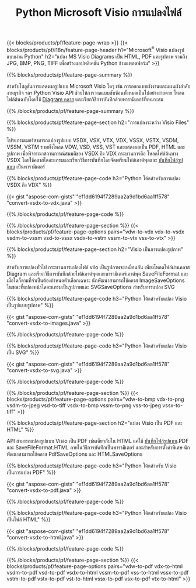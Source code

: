 ﻿---
title: Python Microsoft Visio การแปลงไฟล์
url: /th/python-java/conversion/
description: แปลง Microsoft Visio รูปแบบ VSDX VSX VDX VTX VSSX VSTX VSDM VSTM VSSM VDW VSD VST VSS เป็นรูปภาพ HTML และ PDF ที่มีไม่กี่บรรทัด Python รหัส
---
{{< blocks/products/pf/feature-page-wrap >}}
{{< blocks/products/pf/i18n/feature-page-header h1="Microsoft<sup>&reg;</sup> Visio แปลงรูปแบบผ่าน Python" h2="แปลง MS Visio Diagrams เป็น HTML, PDF และรูปภาพ รวมถึง JPG, BMP, PNG, TIFF เพื่อสร้างแอปพลิเคชัน Python ข้ามแพลตฟอร์ม" >}}

{{% blocks/products/pf/feature-page-summary %}}

สำหรับโซลูชันการแสดงผลรูปแบบ Microsoft Visio ใดๆ เช่น การออกแบบผังงานและแผนผังลำดับงานธุรกิจ ฯลฯ Python Visio API ช่วยให้การวาดแบบซับซ้อนทั้งหมดเป็นไปอย่างง่ายดาย โหลดไฟล์ต้นฉบับโดยใช้ [Diagram คลาส](https://apireference.aspose.com/diagram/python-java/asposediagram.api/Diagram) และเรียกวิธีการบันทึกด้วยพารามิเตอร์ที่เหมาะสม

{{% /blocks/products/pf/feature-page-summary %}}

{{% blocks/products/pf/feature-page-section h2="การแปลงระหว่าง Visio Files" %}}

โปรแกรมเมอร์สามารถแปลงรูปแบบ VSDX, VSX, VTX, VDX, VSSX, VSTX, VSDM, VSSM, VSTM รวมทั้งโหลด VDW, VSD, VSS, VST และแสดงผลเป็น PDF, HTML และรูปภาพ เมื่อพิจารณาสถานการณ์สมมติของ VSDX ถึง VDX กระบวนการคือ โหลดไฟล์ต้นทาง VSDX โดยใช้คลาสไดอะแกรมและเรียกวิธีการบันทึกโดยจัดเตรียมไฟล์เอาต์พุตและ [บันทึกไฟล์รูปแบบ](https://apireference.aspose.com/diagram/python-java/asposediagram.api/SaveFileFormat) เป็นพารามิเตอร์ 

{{% blocks/products/pf/feature-page-code h3="Python โค้ดสำหรับการแปลง VSDX ถึง VDX" %}}

{{< gist "aspose-com-gists" "ef1dd6194f7289aa2a9d1bd6aa1ff578" "convert-vsdx-to-vdx.java" >}}

{{% /blocks/products/pf/feature-page-code %}}

{{% /blocks/products/pf/feature-page-section %}}
{{< blocks/products/pf/feature-page-options pairs="vdw-to-vdx vdx-to-vsdx vsdm-to-vssm vsd-to-vssx vsdx-to-vstm vssm-to-vtx vss-to-vtx" >}}

{{% blocks/products/pf/feature-page-section h2="Visio เป็นการแปลงรูปภาพ" %}}

สำหรับการแปลงทั่วไป กระบวนการแปลงไฟล์ viio เป็นรูปภาพจะเหมือนกัน เพียงโหลดไฟล์ผ่านคลาส Diagram และเรียกวิธีการบันทึกด้วยไฟล์เอาต์พุตและพารามิเตอร์เอาต์พุต SaveFileFormat และเมื่อใดก็ตามที่จำเป็นต้องกำหนดตัวเลือกเฉพาะ นักพัฒนาสามารถใช้คลาส ImageSaveOptions ในขณะที่แปลงหน้าไดอะแกรมเป็นรูปภาพและ SVGSaveOptions สำหรับการแปลง SVG

{{% blocks/products/pf/feature-page-code h3="Python โค้ดสำหรับแปลง Visio เป็นรูปแบบรูปภาพ" %}}

{{< gist "aspose-com-gists" "ef1dd6194f7289aa2a9d1bd6aa1ff578" "convert-vsdx-to-images.java" >}}

{{% /blocks/products/pf/feature-page-code %}}

{{% blocks/products/pf/feature-page-code h3="Python โค้ดสำหรับแปลง Visio เป็น SVG" %}}

{{< gist "aspose-com-gists" "ef1dd6194f7289aa2a9d1bd6aa1ff578" "convert-vsdx-to-svg.java" >}}

{{% /blocks/products/pf/feature-page-code %}}

{{% /blocks/products/pf/feature-page-section %}}
{{< blocks/products/pf/feature-page-options pairs="vdw-to-bmp vdx-to-png vsdm-to-jpeg vsd-to-tiff vsdx-to-bmp vssm-to-png vss-to-jpeg vssx-to-tiff" >}}

{{% blocks/products/pf/feature-page-section h2="แปลง Visio เป็น PDF และ HTML" %}}

API สามารถแปลงรูปแบบ Visio เป็น PDF เช่นเดียวกับใน HTML แค่ใช้ [บันทึกไฟล์รูปแบบ](https://apireference.aspose.com/diagram/python-java/asposediagram.api/SaveFileFormat).PDF และ SaveFileFormat.HTML ภายในวิธีการบันทึกเป็นพารามิเตอร์ และสำหรับการตั้งค่าพิเศษ นักพัฒนาสามารถใช้คลาส PdfSaveOptions และ HTMLSaveOptions

{{% blocks/products/pf/feature-page-code h3="Python โค้ดสำหรับ Visio เป็นการแปลง PDF" %}}

{{< gist "aspose-com-gists" "ef1dd6194f7289aa2a9d1bd6aa1ff578" "convert-vsdx-to-pdf.java" >}}

{{% /blocks/products/pf/feature-page-code %}}

{{% blocks/products/pf/feature-page-code h3="Python โค้ดสำหรับแปลง Visio เป็นไฟล์ HTML" %}}

{{< gist "aspose-com-gists" "ef1dd6194f7289aa2a9d1bd6aa1ff578" "convert-vsdx-to-html.java" >}}

{{% /blocks/products/pf/feature-page-code %}}

{{% /blocks/products/pf/feature-page-section %}}
{{< blocks/products/pf/feature-page-options pairs="vdw-to-pdf vdx-to-html vsdm-to-pdf vsd-to-pdf vsdx-to-html vssm-to-pdf vss-to-html vssx-to-pdf vstm-to-pdf vstx-to-pdf vst-to-html vssx-to-pdf vsx-to-pdf vtx-to-html" >}}